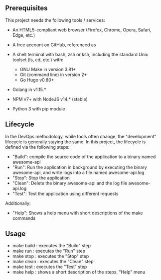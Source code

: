 ## Prerequisites

This project needs the following tools / services:

* An HTML5-compliant web browser (Firefox, Chrome, Opera, Safari, Edge, etc.)
* A free account on GitHub, referenced as <GitHub Handle>
* A shell terminal with bash, zsh or ksh, including the standard Unix toolset (ls, cd, etc.) with:

    * GNU Make in version 3.81+
    * Git (command line) in version 2+
    * Go Hugo v0.80+
* Golang in v1.15.*
* NPM v7+ with NodeJS v14.* (stable)
* Python 3 with pip module

## Lifecycle

In the DevOps methodology, while tools often change, the "development" lifecycle is generally staying the same. In this project, the lifecycle is defined via the following steps:

* "Build": compile the source code of the application to a binary named awesome-api
* "Run": Run the application in background by executing the binary awesome-api, and write logs into a file named awesome-api.log
* "Stop": Stop the application
* "Clean": Delete the binary awesome-api and the log file awesome-api.log
* "Test": Test the application using different requests

Additionally:
* "Help": Shows a help menu with short descriptions of the make commands

## Usage

* make build : executes the "Build" step
* make run   : executes the "Run" step
* make stop  : executes the "Stop" step
* make clean : executes the "Clean" step 
* make test  : executes the "Test" step
* make help  : shows a short description of the steps, "Help" menu

